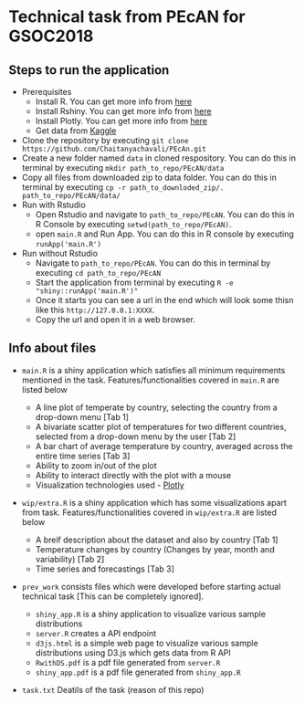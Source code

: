 # Technical task from PEcAN for GSOC2018

## Steps to run the application
* Prerequisites 
  * Install R. You can get more info from [here](https://cran.r-project.org/doc/manuals/r-release/R-admin.html)
  * Install Rshiny. You can get more info from [here](https://shiny.rstudio.com/)
  * Install Plotly. You can get more info from [here](https://plot.ly/)
  * Get data from [Kaggle](https://www.kaggle.com/berkeleyearth/climate-change-earth-surface-temperature-data)
* Clone the repository by executing `git clone https://github.com/Chaitanyachavali/PEcAn.git`
* Create a new folder named `data` in cloned respository. You can do this in terminal by executing `mkdir path_to_repo/PEcAN/data`
* Copy all files from downloaded zip to data folder. You can do this in terminal by executing `cp -r path_to_downloded_zip/. path_to_repo/PEcAN/data/`
* Run with Rstudio
  * Open Rstudio and navigate to `path_to_repo/PEcAN`. You can do this in R Console by executing `setwd(path_to_repo/PEcAN)`.
  * open `main.R` and Run App. You can do this in R console by executing `runApp('main.R')`
* Run without Rstudio
  * Navigate to `path_to_repo/PEcAN`. You can do this in terminal by executing `cd path_to_repo/PEcAN`
  * Start the application from terminal by executing `R -e "shiny::runApp('main.R')"`
  * Once it starts you can see a url in the end which will look some thisn like this `http://127.0.0.1:XXXX`.
  * Copy the url and open it in a web browser.
  
## Info about files
* `main.R` is a shiny application which satisfies all minimum requirements mentioned in the task. Features/functionalities covered in `main.R` are listed below
  * A line plot of temperate by country, selecting the country from a drop-down menu [Tab 1]
  * A bivariate scatter plot of temperatures for two different countries, selected from a drop-down menu by the user [Tab 2]
  * A bar chart of average temperature by country, averaged across the entire time series [Tab 3]
  * Ability to zoom in/out of the plot
  * Ability to interact directly with the plot with a mouse 
  * Visualization technologies used - [Plotly](https://plot.ly/)
* `wip/extra.R` is a shiny application which has some visualizations apart from task. Features/functionalities covered in `wip/extra.R` are listed below
  * A breif description about the dataset and also by country [Tab 1]
  * Temperature changes by country (Changes by year, month and variability) [Tab 2]
  * Time series and forecastings [Tab 3]

* `prev_work` consists files which were developed before starting actual technical task [This can be completely ignored].
  * `shiny_app.R` is a shiny application to visualize various sample distributions
  * `server.R` creates a API endpoint
  * `d3js.html` is a simple web page to visualize various sample distributions using D3.js which gets data from R API
  * `RwithDS.pdf` is a pdf file generated from `server.R`
  * `shiny_app.pdf` is a pdf file generated from `shiny_app.R`
* `task.txt` Deatils of the task (reason of this repo)